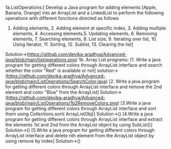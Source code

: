 1a.ListOperations:[ Develop a Java program for adding elements [Apple, Banana, Orange] into an ArrayList
and a LinkedList to perform the following operations with different functions directed as
follows
1. Adding elements, 2. Adding element at specific index, 3. Adding multiple elements, 4.
Accessing elements,5. Updating elements, 6. Removing elements, 7. Searching elements, 8. List
size, 9. Iterating over list, 10. Using Iterator, 11. Sorting, 12. Sublist, 13. Clearing the list]

Solution->(https://github.com/devika-aradhya/Advanced-java/blob/main/listoperations.png)
1b. Array List programs:
[1. Write a java program for getting different colors through ArrayList interface and search whether
the color "Red" is available or not]
solution->(https://github.com/devika-aradhya/Advanced-java/blob/main/ListOperations/SearchColor.java)
[2. Write a java program for getting different colors through ArrayList interface and remove the
2nd element and color "Blue" from the ArrayList]
Solution->(https://github.com/devika-aradhya/Advanced-java/blob/main/ListOperations/1b2RemoveColors.png)
[3.Write a java program for getting different colors through ArrayList interface and sort them
using Collections.sort( ArrayListObj)]
Solution->()
[4.Write a java program for getting different colors through ArrayList interface and extract the
elements 1st and 2nd from the ArrayList object by using SubList()]
Solution->()
[5.Write a java program for getting different colors through ArrayList interface and delete nth
element from the ArrayList object by using remove by index]
Solution->()
